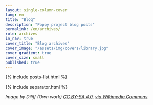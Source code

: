 ```yaml
---
layout: single-column-cover
lang: en
title: "Blog"
description: "Poppy project blog posts"
permalink: /en/archives/
role: archives
in_nav: true
cover_title: "Blog archives"
cover_image: "/assets/img/covers/library.jpg"
cover_gradient: true
cover_size: small
published: true
---
```


{% include posts-list.html %}

{% include separator.html %}

*Image by Diliff (Own work) [CC BY-SA 4.0](http://creativecommons.org/licenses/by-sa/4.0), [via Wikimedia Commons](https://commons.wikimedia.org/wiki/File%3ALong_Room_Interior%2C_Trinity_College_Dublin%2C_Ireland_-_Diliff.jpg)*
